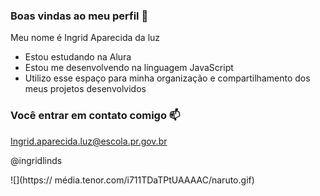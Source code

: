 ### Boas vindas ao meu perfil 💙

Meu nome é Ingrid Aparecida da luz 

- Estou estudando na Alura
- Estou me desenvolvendo na linguagem JavaScript
- Utilizo esse espaço para minha organização e compartilhamento dos meus projetos desenvolvidos

### Você entrar em contato comigo 📫

Ingrid.aparecida.luz@escola.pr.gov.br

@ingridlinds

![](https:// média.tenor.com/i711TDaTPtUAAAAC/naruto.gif)
